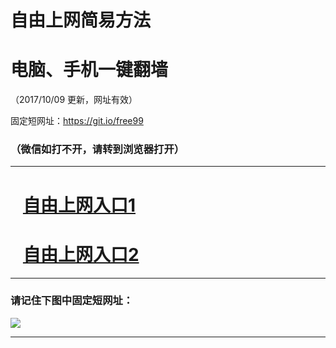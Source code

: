 ﻿# 自由上网简易方法

# 电脑、手机一键翻墙

（2017/10/09 更新，网址有效）

固定短网址：https://git.io/free99

### （微信如打不开，请转到浏览器打开）


***





# &nbsp;&nbsp; <a href="http://ft26620789.fwq-tz-1001.info/fwqtz01.html?t=100900128766 " target="_blank">自由上网入口1</a>
# &nbsp;&nbsp; <a href="http://ft1871832722.fwq-tz-1002.info/fwqtz02.html?t=100900123240 " target="_blank">自由上网入口2</a>
***

### 请记住下图中固定短网址：

<img src="https://s3-us-west-2.amazonaws.com/fwq-1001/yjfq-20170905okok.png" /> 


***

